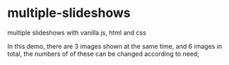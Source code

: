 # multiple-slideshows
multiple slideshows with vanilla js, html and css

In this demo, there are 3 images shown at the same time, and 6 images in total, the numbers of of these can be changed according to need;
